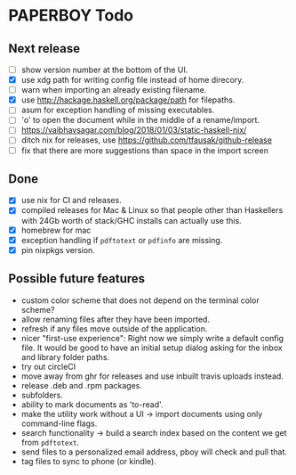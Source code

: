# PAPERBOY Todo

## Next release

- [ ] show version number at the bottom of the UI.
- [x] use xdg path for writing config file instead of home direcory.
- [ ] warn when importing an already existing filename.
- [x] use http://hackage.haskell.org/package/path for filepaths.
- [ ] asum for exception handling of missing executables.
- [ ] 'o' to open the document while in the middle of a rename/import.
- [ ] https://vaibhavsagar.com/blog/2018/01/03/static-haskell-nix/
- [ ] ditch nix for releases, use https://github.com/tfausak/github-release
- [ ] fix that there are more suggestions than space in the import screen

## Done

- [x] use nix for CI and releases.
- [x] compiled releases for Mac & Linux so that people other than Haskellers with 24Gb worth of stack/GHC installs can actually use this.
- [x] homebrew for mac
- [x] exception handling if `pdftotext` or `pdfinfo` are missing.
- [x] pin nixpkgs version.

## Possible future features

- custom color scheme that does not depend on the terminal color scheme?
- allow renaming files after they have been imported.
- refresh if any files move outside of the application.
- nicer "first-use experience": Right now we simply write a default config file. It would be good to have an initial setup dialog asking for the inbox and library folder paths.
- try out circleCI
- move away from ghr for releases and use inbuilt travis uploads instead.
- release .deb and .rpm packages.
- subfolders.
- ability to mark documents as 'to-read'.
- make the utility work without a UI -> import documents using only command-line flags.
- search functionality -> build a search index based on the content we get from `pdftotext`.
- send files to a personalized email address, pboy will check and pull that.
- tag files to sync to phone (or kindle).
